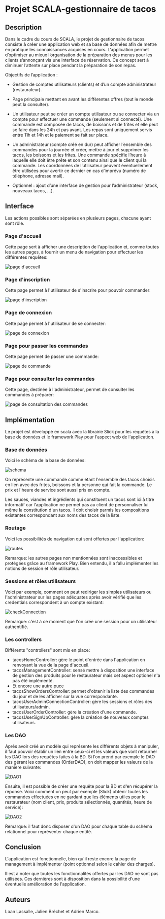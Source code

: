 # Projet SCALA-gestionnaire de tacos


## Description
Dans le cadre du cours de SCALA, le projet de gestionnaire de tacos consiste à créer une application web et sa base de données afin de mettre en pratique les connaissances acquises en cours.
L’application permet d’optimiser au mieux l’organisation de la préparation des menus pour les clients s’annonçant via une interface de réservation. Ce concept sert à diminuer l’attente sur place pendant la préparation de son repas.

Objectifs de l’application :
-  Gestion de comptes utilisateurs (clients) et d’un compte administrateur (restaurateur).

-  Page principale mettant en avant les différentes offres (tout le monde peut la consulter).
-  Un utilisateur peut se créer un compte utilisateur ou se connecter via un compte pour effectuer une commande (seulement si connecté). Une commande est composée de tacos, de boissons et de frites et elle peut se faire dans les 24h et pas avant. Les repas sont uniquement servis entre 11h et 14h et le paiement se fait sur place.
-  Un administrateur (compte créé en dur) peut afficher l’ensemble des commandes pour la journée et créer, mettre à jour et supprimer les tacos, les boissons et les frites. Une commande spécifie l’heure à laquelle elle doit être prête et son contenu ainsi que le client qui la commande. Les coordonnées de l’utilisateur peuvent éventuellement être utilisées pour avertir ce dernier en cas d’imprévu (numéro de téléphone, adresse mail).
-  Optionnel : ajout d’une interface de gestion pour l’administrateur (stock, nouveaux tacos, …).


## Interface
Les actions possibles sont séparées en plusieurs pages, chacune ayant sont rôle.

### Page d'accueil
Cette page sert à afficher une description de l'application et, comme toutes les autres pages, à fournir un menu de navigation pour effectuer les différentes requêtes:

![page d'accueil](1.png)

### Page d'inscription
Cette page permet à l'utilisateur de s'inscrire pour pouvoir commander:

![page d'inscription](2.png)

### Page de connexion
Cette page permet à l'utilisateur de se connecter:

![page de connexion](3.png)

### Page pour passer les commandes
Cette page permet de passer une commande:

![page de commande](4.png)

### Page pour consulter les commandes
Cette page, destinée à l'administrateur, permet de consulter les commandes à préparer:

![page de consultation des commandes](5.png)

## Implémentation

Le projet est développé en scala avec la librairie Slick pour les requêtes à la base de données et le framework Play pour l'aspect web de l'application.

### Base de données
Voici le schéma de la base de données:

![schema](schema.png)

On représente une commande comme étant l'ensemble des tacos choisis en lien avec des frites, boissons et la personne qui fait la commande. Le prix et l'heure de service sont aussi pris en compte.

Les sauces, viandes et ingrédients qui constituent un tacos sont ici à titre informatif car l'application ne permet pas au client de personnaliser lui même la constitution d'un tacos. Il doit choisir parmis les compositions existantes correspondant aux noms des tacos de la liste.

### Routage
Voici les possibilités de navigation qui sont offertes par l'application:

![routes](routes.png)

Remarque: les autres pages non mentionnées sont inaccessibles et protégées grâce au framework Play. Bien entendu, il a fallu implémenter les notions de session et rôle utilisateur.

### Sessions et rôles utilisateurs

Voici par exemple, comment on peut rediriger les simples utilisateurs ou l'administrateur sur les pages adéquates après avoir vérifié que les credentials correspondent à un compte existant:

![checkConnection](check.png)

Remarque: c'est à ce moment que l'on crée une session pour un utilisateur authentifié.


### Les controllers

Différents "controllers" sont mis en place:

<ul>
<li>tacosHomeController: gère le point d'entrée dans l'application en renvoyant la vue de la page d'accueil.</li>
<li>tacosManagementController: sensé mettre à disposition une interface de gestion des produits pour le restaurateur mais cet aspect optionel n'a pas été implémenté.</li>
<li>Et encore une autre puce</li>
<li>tacosShowOrdersController: permet d'obtenir la liste des commandes du jour et de les afficher sur la vue correspondante.</li>
<li>tacosUserAdminConnectionController: gère les sessions et rôles des utilisateurs/admin.</li>
<li>tacosUserOrderController: gère la création d'une commande.</li>
<li>tacosUserSignUpController: gère la création de nouveaux comptes utilisateurs.</li>
</ul>

### Les DAO
Après avoir créé un modèle qui représente les différents objets à manipuler, il faut pouvoir établir un lien entre ceux-ci et les valeurs que vont retourner les DAO lors des requêtes faites à la BD.
Si l'on prend par exemple le DAO des gérant les commandes (OrderDAO), on doit mapper les valeurs de la manière suivante:

![DAO1](dao1.png)

Ensuite, il est possible de créer une requête pour la BD et d'en récupérer la réponse. Voici comment on peut par exemple (Slick) obtenir toutes les commandes effectuées en ne gardant que les éléments utiles pour le restaurateur (nom client, prix, produits sélectionnés, quantités, heure de service):

![DAO2](dao2.png)

Remarque: il faut donc disposer d'un DAO pour chaque table du schéma relationnel pour représenter chaque entité.

## Conclusion
L'application est fonctionnelle, bien qu'il reste encore la page de management à implémenter (point optionnel selon le cahier des charges).

Il est à noter que toutes les fonctionnalités offertes par les DAO ne sont pas utilisées. Ces dernières sont à disposition dans la possibilité d'une éventuelle amélioration de l'application.

## Auteurs
Loan Lassalle, Julien  Brêchet et Adrien Marco.